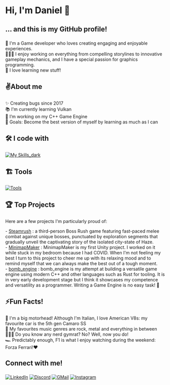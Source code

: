 Hi, I'm Daniel 👋
=================

###

###

... and this is my GitHub profile!
----------------------------------

###

👾 I'm a Game developer who loves creating engaging and enjoyable experiences.  
🧑🏻‍💻 I enjoy working on everything from compelling storylines to innovative gameplay mechanics, and I have a special passion for graphics programming.  
🏫 I love learning new stuff!

###

✌️About me
----------

###

✨ Creating bugs since 2017  
📚 I'm currently learning Vulkan  
🌱 I’m working on my C++ Game Engine  
🎯 Goals: Become the best version of myself by learning as much as I can

###

🛠️ I code with
---------------

###

[![My Skills_dark](https://skillicons.dev/icons?i=unreal,unity,cpp,c,cs,py,rust&theme=dark)](https://skillicons.dev)

###

🏗️ Tools
---------

###

[![Tools](https://skillicons.dev/icons?i=cmake,git,vscode,visualstudio&theme=dark)](https://skillicons.dev)

###

🏆 Top Projects
---------------

###

Here are a few projects I'm particularly proud of:  
  
\- [Steamrush](https://store.steampowered.com/app/2647100/STEAMRUSH/) : a third-person Boss Rush game featuring fast-paced melee combat against unique bosses, punctuated by exploration segments that gradually unveil the captivating story of the isolated city-state of Haze.  
\- [MinimapMaker](https://github.com/DC20-dev/MinimapMaker) : MinimapMaker is my first Unity project. I worked on it while stuck in my bedroom because I had COVID. When I'm not feeling my best I turn to this project to cheer me up with its relaxing mood and to remind myself that we can always make the best out of a tough moment.  
\- [bomb_engine](https://github.com/DC20-dev/bomb_engine) : bomb_engine is my attempt at building a versatile game engine using modern C++ and other languages such as Rust for tooling. It is in very early development stage but I think it showcases my competence and versatility as a programmer.
Writing a Game Engine is no easy task! 🤯

###

⚡Fun Facts!
-----------

###

🐎 I'm a big motorhead! Although I'm Italian, I love American V8s: my favourite car is the 5th gen Camaro SS  
🎸 My favourites music genres are rock, metal and everything in between  
🏋🏻‍♂️ Do you know any nerd gymrat? No? Well, now you do!  
🏎️ Predictably enough, F1 is what I enjoy watching during the weekend: Forza Ferrari!❤️

###

Connect with me!
----------------

###

[![LinkedIn](https://skillicons.dev/icons?i=linkedin&theme=dark)](https://www.linkedin.com/in/daniel-corrieri/)
[![Discord](https://skillicons.dev/icons?i=discord&theme=dark)](https://discordapp.com/users/380084195210297354)
[![GMail](https://skillicons.dev/icons?i=gmail&theme=dark)](mailto:danielcorrieri@gmail.com)
[![Instagram](https://skillicons.dev/icons?i=instagram&theme=dark)](https://www.instagram.com/daniel_corrieri/)

###
